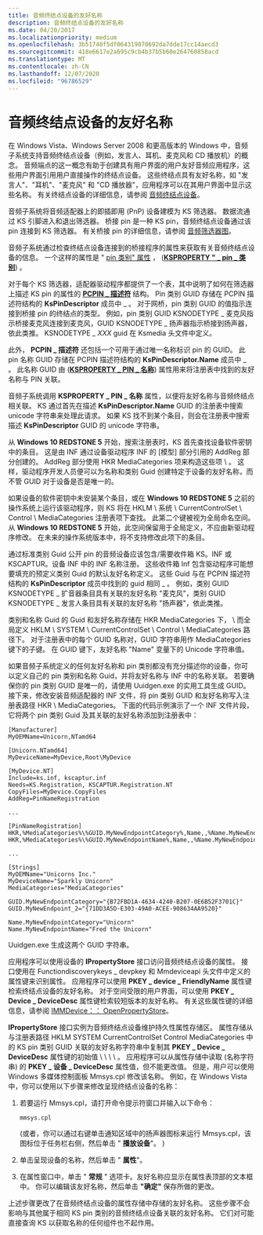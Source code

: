 ```yaml
---
title: 音频终结点设备的友好名称
description: 音频终结点设备的友好名称
ms.date: 04/20/2017
ms.localizationpriority: medium
ms.openlocfilehash: 3b51740f5df064319070692da7dde17cc14aecd3
ms.sourcegitcommit: 418e6617e2a695c9cb4b37b5b60e264760858acd
ms.translationtype: MT
ms.contentlocale: zh-CN
ms.lasthandoff: 12/07/2020
ms.locfileid: "96786529"
---
```

# <a name="friendly-names-for-audio-endpoint-devices"></a>音频终结点设备的友好名称


在 Windows Vista、Windows Server 2008 和更高版本的 Windows 中，音频子系统支持音频终结点设备（例如，发言人、耳机、麦克风和 CD 播放机）的概念。 音频端点的这一概念有助于创建具有用户界面的用户友好音频应用程序，这些用户界面引用用户直接操作的终结点设备。 这些终结点具有友好名称，如 "发言人"、"耳机"、"麦克风" 和 "CD 播放器"，应用程序可以在其用户界面中显示这些名称。 有关终结点设备的详细信息，请参阅 [音频终结点设备](/windows/win32/coreaudio/audio-endpoint-devices)。

音频子系统将音频适配器上的即插即用 (PnP) 设备建模为 KS 筛选器。 数据流通过 KS 引脚进入和退出筛选器。 桥接 pin 是一种 KS pin，音频终结点设备通过该 pin 连接到 KS 筛选器。 有关桥接 pin 的详细信息，请参阅 [音频筛选器图](audio-filter-graphs.md)。

音频子系统通过检查终结点设备连接到的桥接程序的属性来获取有关音频终结点设备的信息。 一个这样的属性是 " [pin 类别" 属性](pin-category-property.md) ， ([**KSPROPERTY " \_ pin \_ 类别**](../stream/ksproperty-pin-category.md)) 。 

对于每个 KS 筛选器，适配器驱动程序都提供了一个表，其中说明了如何在筛选器上描述 KS pin 的属性的 [**PCPIN \_ 描述符**](/windows-hardware/drivers/ddi/portcls/ns-portcls-pcpin_descriptor) 结构。 Pin 类别 GUID 存储在 PCPIN 描述符结构的 **KsPinDescriptor** 成员中 \_ 。 对于网桥，pin 类别 GUID 的值指示连接到桥接 pin 的终结点的类型。 例如，pin 类别 GUID KSNODETYPE \_ 麦克风指示桥接麦克风连接到麦克风，GUID KSNODETYPE \_ 扬声器指示桥接到扬声器，依此类推。 KSNODETYPE \_ *XXX* guid 在 Ksmedia 头文件中定义。

此外， **PCPIN \_ 描述符** 还包括一个可用于通过唯一名称标识 pin 的 GUID。  此 pin 名称 GUID 存储在 PCPIN 描述符结构的 **KsPinDescriptor.Name** 成员中 \_ 。 此名称 GUID 由 ([**KSPROPERTY \_ PIN \_ 名称**](../stream/ksproperty-pin-name.md)) 属性用来将注册表中找到的友好名称与 PIN 关联。 

音频子系统调用 **KSPROPERTY \_ PIN \_ 名称** 属性，以便将友好名称与音频终结点相关联。 KS 通过首先在描述 **KsPinDescriptor.Name** GUID 的注册表中搜索 unicode 字符串来处理此请求。  如果 KS 找不到某个条目，则会在注册表中搜索描述 **KsPinDescriptor** GUID 的 unicode 字符串。  

从 **Windows 10 REDSTONE 5** 开始，搜索注册表时，KS 首先查找设备软件密钥中的条目。  这是由 INF 通过设备驱动程序 INF 的 [模型] 部分引用的 AddReg 部分创建的。  AddReg 部分使用 HKR MediaCategories 项来构造这些项 \\ 。 这样，驱动程序开发人员便可以为名称和类别 Guid 创建特定于设备的友好名称，而不管 GUID 对于设备是否是唯一的。

如果设备的软件密钥中未安装某个条目，或在 **Windows 10 REDSTONE 5** 之前的操作系统上运行该驱动程序，则 KS 将在 HKLM \\ 系统 \\ CurrentControlSet \\ Control \\ MediaCategories 注册表项下查找。 此第二个键被视为全局命名空间。  从 **Windows 10 REDSTONE 5** 开始，此空间保留用于全局定义，不应由新驱动程序修改。  在未来的操作系统版本中，将不支持修改此项下的条目。

通过标准类别 Guid 公开 pin 的音频设备应该包含/需要收件箱 KS。INF 或 KSCAPTUR。设备 INF 中的 INF 名称注册。  这些收件箱 Inf 包含驱动程序可能想要填充的预定义类别 Guid 的默认友好名称定义。 这些 Guid 与在 PCPIN 描述符结构的 **KsPinDescriptor** 成员中找到的 guid 相同 \_ 。 例如，类别 GUID KSNODETYPE \_ 扩音器条目具有关联的友好名称 "麦克风"，类别 GUID KSNODETYPE \_ 发言人条目具有关联的友好名称 "扬声器"，依此类推。

类别和名称 Guid 的 Guid 和友好名称存储在 HKR MediaCategories 下， \\ 而全局定义 HKLM \\ SYSTEM \\ CurrentControlSet \\ Control \\ MediaCategories 路径下。 对于注册表中的每个 GUID 名称对，GUID 字符串用作 MediaCategories 键下的子键。  在 GUID 键下，友好名称 "Name" 变量下的 Unicode 字符串值。 

如果音频子系统定义的任何友好名称和 pin 类别都没有充分描述你的设备，你可以定义自己的 pin 类别和名称 Guid，并将友好名称与 INF 中的名称关联。 若要确保你的 pin 类别 GUID 是唯一的，请使用 Uuidgen.exe 的实用工具生成 GUID。 接下来，修改安装音频适配器的 INF 文件，将 pin 类别 GUID 和友好名称写入注册表路径 HKR \\ MediaCategories。 下面的代码示例演示了一个 INF 文件片段，它将两个 pin 类别 Guid 及其关联的友好名称添加到注册表中：

```inf
[Manufacturer]
MyOEMName=Unicorn,NTamd64

[Unicorn.NTamd64]
MyDeviceName=MyDevice,Root\MyDevice

[MyDevice.NT]
Include=ks.inf, kscaptur.inf
Needs=KS.Registration, KSCAPTUR.Registration.NT
CopyFiles=MyDevice.CopyFiles
AddReg=PinNameRegistration

...

[PinNameRegistration]
HKR,%MediaCategories%\%GUID.MyNewEndpointCategory%,Name,,%Name.MyNewEndpointCategory%
HKR,%MediaCategories%\%GUID.MyNewEndpointName%,Name,,%Name.MyNewEndpointName%

...

[Strings]
MyOEMName="Unicorns Inc."
MyDeviceName="Sparkly Unicorn"
MediaCategories="MediaCategories"

GUID.MyNewEndpointCategory="{B72FBD1A-4634-4240-B207-0E6B52F3701C}"
GUID.MyNewEndpoint_2="{71DD3A5D-E303-49A0-ACEE-908634AA9520}"

Name.MyNewEndpointCategory="Unicorn"
Name.MyNewEndpointName="Fred the Unicorn"
```

Uuidgen.exe 生成这两个 GUID 字符串。

应用程序可以使用设备的 **IPropertyStore** 接口访问音频终结点设备的属性。 接口使用在 Functiondiscoverykeys \_ devpkey 和 Mmdeviceapi 头文件中定义的属性键来识别属性。 应用程序可以使用 **PKEY \_ device \_ FriendlyName** 属性键检索终结点设备的友好名称。 对于空间受限的用户界面，可以使用 **PKEY \_ Device \_ DeviceDesc** 属性键检索较短版本的友好名称。 有关这些属性键的详细信息，请参阅 [IMMDevice：： OpenPropertyStore](/windows/win32/api/mmdeviceapi/nf-mmdeviceapi-immdevice-openpropertystore)。

**IPropertyStore** 接口实例为音频终结点设备维护持久性属性存储区。 属性存储从与注册表路径 HKLM SYSTEM CurrentControlSet Control MediaCategories 中的 KS pin 类别 GUID 关联的友好名称字符串中复制其 **PKEY \_ Device \_ DeviceDesc** 属性键的初始值 \\ \\ \\ \\ 。 应用程序可以从属性存储中读取 (名称字符串) 的 **PKEY \_ 设备 \_ DeviceDesc** 属性值，但不能更改值。 但是，用户可以使用 Windows 多媒体控制面板 Mmsys.cpl 修改该名称。 例如，在 Windows Vista 中，你可以使用以下步骤来修改呈现终结点设备的名称：

1.  若要运行 Mmsys.cpl，请打开命令提示符窗口并输入以下命令：

    ```console
    mmsys.cpl
    ```

     (或者，你可以通过右键单击通知区域中的扬声器图标来运行 Mmsys.cpl，该图标位于任务栏右侧，然后单击 " **播放设备**"。 ) 

2.  单击呈现设备的名称，然后单击 " **属性**"。

3.  在属性窗口中，单击 " **常规** " 选项卡。友好名称应显示在属性表顶部的文本框中。 你可以编辑该友好名称，然后单击 **"确定"** 保存所做的更改。

上述步骤更改了在音频终结点设备的属性存储中存储的友好名称。 这些步骤不会影响与其他属于相同 KS pin 类别的音频终结点设备关联的友好名称。 它们对可能直接查询 KS 以获取名称的任何组件也不起作用。
